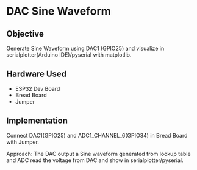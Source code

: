 # DAC Sine Waveform

## Objective

Generate Sine Waveform using DAC1 (GPIO25) and visualize in serialplotter(Arduino IDE)/pyserial with matplotlib.

## Hardware Used
- ESP32 Dev Board
- Bread Board
- Jumper

## Implementation

Connect DAC1(GPIO25) and ADC1_CHANNEL_6(GPIO34) in Bread Board with Jumper.

Approach: The DAC output a Sine waveform generated from lookup table and ADC read the voltage from DAC and show in serialplotter/pyserial.
